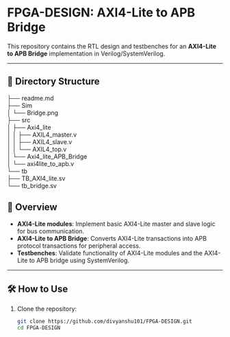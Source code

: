# FPGA-DESIGN: AXI4-Lite to APB Bridge

This repository contains the RTL design and testbenches for an **AXI4-Lite to APB Bridge** implementation in Verilog/SystemVerilog.

---

## 📂 Directory Structure
├── readme.md                                                                                                                                                                                                                                                                     
├── Sim                                                                                                                                                                                                                                                                           
│ └── Bridge.png                                                                                                                                                                                                                                                                  
├── src                                                                                                                                                                                                                                                                           
│ ├── Axi4_lite                                                                                                                                                                                                                                                                   
│ │ ├── AXIL4_master.v                                                                                                                                                                                                                                                            
│ │ ├── AXIL4_slave.v                                                                                                                                                                                                                                                             
│ │ └── AXIL4_top.v                                                                                                                                                                                                                                                               
│ └── Axi4_lite_APB_Bridge                                                                                                                                                                                                                                                        
│ └── axi4lite_to_apb.v                                                                                                                                                                                                                                                           
└── tb                                                                                                                                                                                                                                                                            
├── TB_AXI4_lite.sv                                                                                                                                                                                                                                                               
└── tb_bridge.sv


## 🚀 Overview

- **AXI4-Lite modules**: Implement basic AXI4-Lite master and slave logic for bus communication.
- **AXI4-Lite to APB Bridge**: Converts AXI4-Lite transactions into APB protocol transactions for peripheral access.
- **Testbenches**: Validate functionality of AXI4-Lite modules and the AXI4-Lite to APB bridge using SystemVerilog.

---

## 🛠️ How to Use

1. Clone the repository:
   ```bash
   git clone https://github.com/divyanshu101/FPGA-DESIGN.git
   cd FPGA-DESIGN

